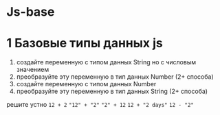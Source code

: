 # Js-base

# 1 Базовые типы данных js
1) создайте переменную с типом данных String но с числовым значением
2) преобразуйте эту переменную в тип данных Number (2+ способа)
3) создайте переменную с типом данных Number
4) преобразуйте эту переменную в тип данных String (2+ способа)

решите устно
`12 + 2`
`"12" + "2"`
`"2" + 12`
`12 + "2 days"`
`12 - "2"`

